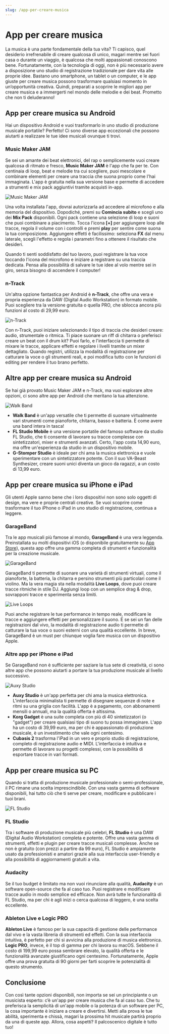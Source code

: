 ```yaml
---
slug: /app-per-creare-musica
---
```

# App per creare musica

La musica è una parte fondamentale della tua vita? Ti capisco, quel desiderio irrefrenabile di creare qualcosa di unico, magari mentre sei fuori casa o durante un viaggio, è qualcosa che molti appassionati conoscono bene. Fortunatamente, con la tecnologia di oggi, non è più necessario avere a disposizione uno studio di registrazione tradizionale per dare vita alle proprie idee. Bastano uno smartphone, un tablet o un computer, e le app giuste per creare musica possono trasformare qualsiasi momento in un’opportunità creativa. Quindi, preparati a scoprire le migliori app per creare musica e a immergerti nel mondo delle melodie e dei beat. Prometto che non ti deluderanno!

## App per creare musica su Android

Hai un dispositivo Android e vuoi trasformarlo in uno studio di produzione musicale portatile? Perfetto! Ci sono diverse app eccezionali che possono aiutarti a realizzare le tue idee musicali ovunque ti trovi.

### Music Maker JAM

Se sei un amante dei beat elettronici, del rap o semplicemente vuoi creare qualcosa di ritmato e fresco, **Music Maker JAM** è l'app che fa per te. Con centinaia di loop, beat e melodie tra cui scegliere, puoi mescolare e combinare elementi per creare una traccia che suona proprio come l'hai immaginata. L'app è gratuita nella sua versione base e permette di accedere a strumenti e mix pack aggiuntivi tramite acquisti in-app.

![Music Maker JAM](/guide-img/output/c25352ea.jpg)

Una volta installata l'app, dovrai autorizzarla ad accedere al microfono e alla memoria del dispositivo. Dopodiché, premi su **Comincia subito** e scegli uno dei **Mix Pack** disponibili. Ogni pack contiene una selezione di loop e suoni che puoi combinare a piacimento. Tocca l'icona **[+]** per aggiungere loop alle tracce, regola il volume con i controlli e premi **play** per sentire come suona la tua composizione. Aggiungere effetti è facilissimo: seleziona **FX** dal menu laterale, scegli l'effetto e regola i parametri fino a ottenere il risultato che desideri.

Quando ti senti soddisfatto del tuo lavoro, puoi registrare la tua voce toccando l'icona del microfono e iniziare a registrare su una traccia dedicata. Pensa alla possibilità di salvare le tue idee al volo mentre sei in giro, senza bisogno di accendere il computer!

### n-Track

Un'altra opzione fantastica per Android è **n-Track**, che offre una vera e propria esperienza da DAW (Digital Audio Workstation) in formato mobile. Puoi scegliere tra la versione gratuita o quella PRO, che sblocca ancora più funzioni al costo di 29,99 euro.

![n-Track](/guide-img/output/d8a7d670.jpg)

Con n-Track, puoi iniziare selezionando il tipo di traccia che desideri creare: audio, strumentale o ritmica. Ti piace suonare un riff di chitarra o preferisci creare un beat con il drum kit? Puoi farlo, e l'interfaccia ti permette di mixare le tracce, applicare effetti e regolare i livelli tramite un mixer dettagliato. Quando registri, utilizza la modalità di registrazione per catturare la voce o gli strumenti reali, e poi modifica tutto con le funzioni di editing per rendere il tuo brano perfetto.

## Altre app per creare musica su Android

Se hai già provato Music Maker JAM e n-Track, ma vuoi esplorare altre opzioni, ci sono altre app per Android che meritano la tua attenzione.

![Walk Band](/guide-img/output/786373a5.jpg)

- **Walk Band** è un'app versatile che ti permette di suonare virtualmente vari strumenti come pianoforte, chitarra, basso e batteria. È come avere una band intera in tasca! 
- **FL Studio Mobile** è una versione portatile del famoso software da studio FL Studio, che ti consente di lavorare su tracce complesse con sintetizzatori, mixer e strumenti avanzati. Certo, l'app costa 14,90 euro, ma offre un'esperienza da studio in un dispositivo mobile.
- **G-Stomper Studio** è ideale per chi ama la musica elettronica e vuole sperimentare con un sintetizzatore potente. Con il suo VA-Beast Synthesizer, creare suoni unici diventa un gioco da ragazzi, a un costo di 13,99 euro.

## App per creare musica su iPhone e iPad

Gli utenti Apple sanno bene che i loro dispositivi non sono solo oggetti di design, ma vere e proprie centrali creative. Se vuoi scoprire come trasformare il tuo iPhone o iPad in uno studio di registrazione, continua a leggere.

### GarageBand

Tra le app musicali più famose al mondo, **GarageBand** è una vera leggenda. Preinstallata su molti dispositivi iOS (o disponibile gratuitamente su [App Store](https://apps.apple.com/it/app/garageband/id408709785)), questa app offre una gamma completa di strumenti e funzionalità per la creazione musicale.

![GarageBand](/guide-img/output/3e755f20.jpg)

GarageBand ti permette di suonare una varietà di strumenti virtuali, come il pianoforte, la batteria, la chitarra e persino strumenti più particolari come il violino. Ma la vera magia sta nella modalità **Live Loops**, dove puoi creare tracce ritmiche in stile DJ. Aggiungi loop con un semplice drag & drop, sovrapponi tracce e sperimenta senza limiti.

![Live Loops](/guide-img/output/c7092954.jpg)

Puoi anche registrare le tue performance in tempo reale, modificare le tracce e aggiungere effetti per personalizzare il suono. E se sei un fan delle registrazioni dal vivo, la modalità di registrazione audio ti permette di catturare la tua voce o suoni esterni con una qualità eccellente. In breve, GarageBand è un must per chiunque voglia fare musica con un dispositivo Apple.

### Altre app per iPhone e iPad

Se GarageBand non è sufficiente per saziare la tua sete di creatività, ci sono altre app che possono aiutarti a portare la tua produzione musicale al livello successivo.

![Auxy Studio](/guide-img/output/fe7631cb.jpg)

- **Auxy Studio** è un'app perfetta per chi ama la musica elettronica. L'interfaccia minimalista ti permette di disegnare sequenze di note e ritmi su una griglia con facilità. L'app è a pagamento, con abbonamenti mensili o annuali, ma la qualità offerta è altissima.
- **Korg Gadget** è una suite completa con più di 40 sintetizzatori (o "gadget") per creare qualsiasi tipo di suono tu possa immaginare. L'app ha un costo di 39,99 euro, ma per chi è appassionato di produzione musicale, è un investimento che vale ogni centesimo.
- **Cubasis 2** trasforma l'iPad in un vero e proprio studio di registrazione, completo di registrazione audio e MIDI. L'interfaccia è intuitiva e permette di lavorare su progetti complessi, con la possibilità di esportare tracce in vari formati.

## App per creare musica su PC

Quando si tratta di produzione musicale professionale o semi-professionale, il PC rimane una scelta imprescindibile. Con una vasta gamma di software disponibili, hai tutto ciò che ti serve per creare, modificare e pubblicare i tuoi brani.

![FL Studio](/guide-img/output/2e675bb0.jpg)

### FL Studio

Tra i software di produzione musicale più celebri, **FL Studio** è una DAW (Digital Audio Workstation) completa e potente. Offre una vasta gamma di strumenti, effetti e plugin per creare tracce musicali complesse. Anche se non è gratuito (con prezzi a partire da 99 euro), FL Studio è ampiamente usato da professionisti e amatori grazie alla sua interfaccia user-friendly e alla possibilità di aggiornamenti gratuiti a vita.

### Audacity

Se il tuo budget è limitato ma non vuoi rinunciare alla qualità, **Audacity** è un software open-source che fa al caso tuo. Puoi registrare e modificare tracce audio in modo semplice ed efficace. Non avrà tutte le funzionalità di FL Studio, ma per chi è agli inizi o cerca qualcosa di leggero, è una scelta eccellente.

### Ableton Live e Logic PRO

**Ableton Live** è famoso per la sua capacità di gestione delle performance dal vivo e la vasta libreria di strumenti ed effetti. Con la sua interfaccia intuitiva, è perfetto per chi si avvicina alla produzione di musica elettronica. **Logic PRO**, invece, è il top di gamma per chi lavora su macOS. Sebbene il costo di 199,99 euro possa sembrare elevato, la qualità offerta e le funzionalità avanzate giustificano ogni centesimo. Fortunatamente, Apple offre una prova gratuita di 90 giorni per farti scoprire le potenzialità di questo strumento.

## Conclusione

Con così tante opzioni disponibili, non importa se sei un principiante o un musicista esperto: c’è un'app per creare musica che fa al caso tuo. Che tu preferisca la semplicità di un'app mobile o la potenza di un software per PC, la cosa importante è iniziare a creare e divertirsi. Metti alla prova le tue abilità, sperimenta e chissà, magari la prossima hit musicale partirà proprio da una di queste app. Allora, cosa aspetti? Il palcoscenico digitale è tutto tuo!
